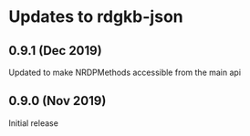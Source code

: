 # Updates to rdgkb-json

## 0.9.1 (Dec 2019)
Updated to make NRDPMethods accessible from the main api

## 0.9.0 (Nov 2019)
Initial release